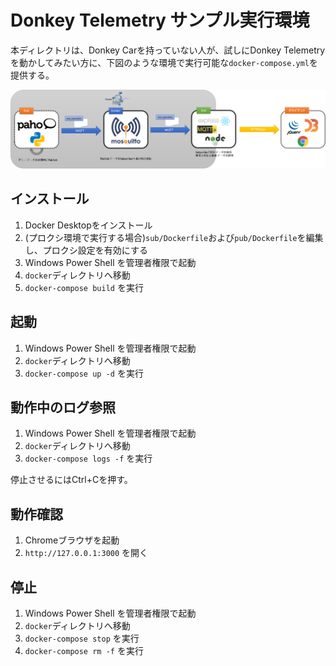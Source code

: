 # Donkey Telemetry サンプル実行環境

本ディレクトリは、Donkey Carを持っていない人が、試しにDonkey Telemetryを動かしてみたい方に、下図のような環境で実行可能な`docker-compose.yml`を提供する。

![実行環境](./overview.png)

## インストール

1. Docker Desktopをインストール
2. (プロクシ環境で実行する場合)`sub/Dockerfile`および`pub/Dockerfile`を編集し、プロクシ設定を有効にする
3. Windows Power Shell を管理者権限で起動
4. `docker`ディレクトリへ移動
5. `docker-compose build` を実行

## 起動

1. Windows Power Shell を管理者権限で起動
2. `docker`ディレクトリへ移動
3. `docker-compose up -d` を実行

## 動作中のログ参照

1. Windows Power Shell を管理者権限で起動
2. `docker`ディレクトリへ移動
3. `docker-compose logs -f` を実行

停止させるにはCtrl+Cを押す。

## 動作確認

1. Chromeブラウザを起動
2. `http://127.0.0.1:3000` を開く

## 停止

1. Windows Power Shell を管理者権限で起動
2. `docker`ディレクトリへ移動
3. `docker-compose stop` を実行
4. `docker-compose rm -f` を実行



